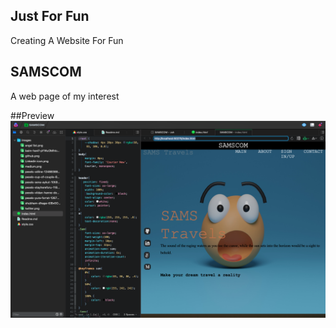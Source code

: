 ## Just For Fun
Creating  A Website For Fun

## SAMSCOM
A web page of my interest 

##Preview
![MobileView](https://github.com/Sammy4199/SAMSCOM/blob/master/Images/Screenshot%202022-12-11%20at%202.21.09%20AM.png?raw=true)
